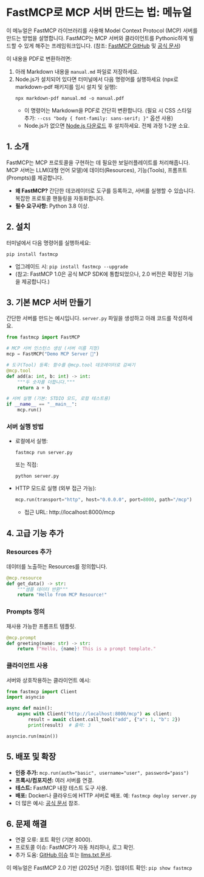 # FastMCP로 MCP 서버 만드는 법: 메뉴얼

이 메뉴얼은 FastMCP 라이브러리를 사용해 Model Context Protocol (MCP) 서버를 만드는 방법을 설명합니다. FastMCP는 MCP 서버와 클라이언트를 Pythonic하게 빌드할 수 있게 해주는 프레임워크입니다. (참조: [FastMCP GitHub](https://github.com/jlowin/fastmcp) 및 [공식 문서](https://gofastmcp.com))

이 내용을 PDF로 변환하려면:
1. 아래 Markdown 내용을 `manual.md` 파일로 저장하세요.
2. Node.js가 설치되어 있다면 터미널에서 다음 명령어를 실행하세요 (npx로 markdown-pdf 패키지를 임시 설치 및 실행):
   ```
   npx markdown-pdf manual.md -o manual.pdf
   ```
   - 이 명령어는 Markdown을 PDF로 간단히 변환합니다. (필요 시 CSS 스타일 추가: `--css "body { font-family: sans-serif; }"` 옵션 사용)
   - Node.js가 없으면 [Node.js 다운로드](https://nodejs.org) 후 설치하세요. 전체 과정 1-2분 소요.

## 1. 소개
FastMCP는 MCP 프로토콜을 구현하는 데 필요한 보일러플레이트를 처리해줍니다. MCP 서버는 LLM(대형 언어 모델)에 데이터(Resources), 기능(Tools), 프롬프트(Prompts)를 제공합니다.

- **왜 FastMCP?** 간단한 데코레이터로 도구를 등록하고, 서버를 실행할 수 있습니다. 복잡한 프로토콜 핸들링을 자동화합니다.
- **필수 요구사항:** Python 3.8 이상.

## 2. 설치
터미널에서 다음 명령어를 실행하세요:
```
pip install fastmcp
```
- 업그레이드 시: `pip install fastmcp --upgrade`
- (참고: FastMCP 1.0은 공식 MCP SDK에 통합되었으나, 2.0 버전은 확장된 기능을 제공합니다.)

## 3. 기본 MCP 서버 만들기
간단한 서버를 만드는 예시입니다. `server.py` 파일을 생성하고 아래 코드를 작성하세요.

```python
from fastmcp import FastMCP

# MCP 서버 인스턴스 생성 (서버 이름 지정)
mcp = FastMCP("Demo MCP Server 🚀")

# 도구(Tool) 등록: 함수를 @mcp.tool 데코레이터로 감싸기
@mcp.tool
def add(a: int, b: int) -> int:
    """두 숫자를 더합니다."""
    return a + b

# 서버 실행 (기본: STDIO 모드, 로컬 테스트용)
if __name__ == "__main__":
    mcp.run()
```

### 서버 실행 방법
- 로컬에서 실행:
  ```
  fastmcp run server.py
  ```
  또는 직접:
  ```
  python server.py
  ```
- HTTP 모드로 실행 (외부 접근 가능):
  ```python
  mcp.run(transport="http", host="0.0.0.0", port=8000, path="/mcp")
  ```
  - 접근 URL: http://localhost:8000/mcp

## 4. 고급 기능 추가
### Resources 추가
데이터를 노출하는 Resources를 정의합니다.
```python
@mcp.resource
def get_data() -> str:
    """샘플 데이터 반환"""
    return "Hello from MCP Resource!"
```

### Prompts 정의
재사용 가능한 프롬프트 템플릿.
```python
@mcp.prompt
def greeting(name: str) -> str:
    return f"Hello, {name}! This is a prompt template."
```

### 클라이언트 사용
서버와 상호작용하는 클라이언트 예시:
```python
from fastmcp import Client
import asyncio

async def main():
    async with Client("http://localhost:8000/mcp") as client:
        result = await client.call_tool("add", {"a": 1, "b": 2})
        print(result)  # 출력: 3

asyncio.run(main())
```

## 5. 배포 및 확장
- **인증 추가:** `mcp.run(auth="basic", username="user", password="pass")`
- **프록시/컴포지션:** 여러 서버를 연결.
- **테스트:** FastMCP 내장 테스트 도구 사용.
- **배포:** Docker나 클라우드에 HTTP 서버로 배포. 예: `fastmcp deploy server.py`
- 더 많은 예시: [공식 문서](https://gofastmcp.com/getting-started) 참조.

## 6. 문제 해결
- 연결 오류: 포트 확인 (기본 8000).
- 프로토콜 이슈: FastMCP가 자동 처리하나, 로그 확인.
- 추가 도움: [GitHub 이슈](https://github.com/jlowin/fastmcp/issues) 또는 [llms.txt 문서](https://gofastmcp.com/llms.txt).

이 메뉴얼은 FastMCP 2.0 기반 (2025년 기준). 업데이트 확인: `pip show fastmcp`
